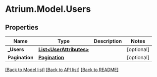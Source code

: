 # Atrium.Model.Users
## Properties

Name | Type | Description | Notes
------------ | ------------- | ------------- | -------------
**_Users** | [**List&lt;UserAttributes&gt;**](UserAttributes.md) |  | [optional] 
**Pagination** | [**Pagination**](Pagination.md) |  | [optional] 

[[Back to Model list]](../README.md#documentation-for-models) [[Back to API list]](../README.md#documentation-for-api-endpoints) [[Back to README]](../README.md)

